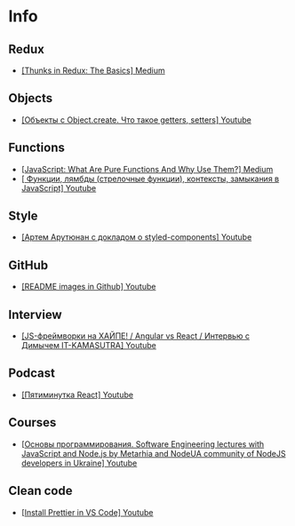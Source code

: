 # Info

## Redux

- [[Thunks in Redux: The Basics] Medium ](https://medium.com/fullstack-academy/thunks-in-redux-the-basics-85e538a3fe60)

## Objects

- [[Объекты с Object.create. Что такое getters, setters] Youtube ](https://www.youtube.com/watch?v=cS6nTVNzOPw)

## Functions

- [[JavaScript: What Are Pure Functions And Why Use Them?] Medium ](https://medium.com/@jamesjefferyuk/javascript-what-are-pure-functions-4d4d5392d49c)
- [[ Функции, лямбды (стрелочные функции), контексты, замыкания в JavaScript] Youtube ](https://www.youtube.com/watch?v=pn5myCmpV2U&t=3881s)

## Style

- [[Артем Арутюнан с докладом о styled-components] Youtube ](https://www.youtube.com/watch?v=eOBz3_mQwo8)

## GitHub

- [[README images in Github] Youtube ](https://www.youtube.com/watch?v=nvPOUdz5PL4)

## Interview

- [[JS-фреймворки на ХАЙПЕ! / Angular vs React / Интервью с Димычем IT-KAMASUTRA] Youtube ](https://www.youtube.com/watch?v=wWd73WDBxzs&t=6267s)

## Podcast

- [[Пятиминутка React] Youtube ](https://www.youtube.com/channel/UCtcMCp5GwNdQuloP4v5slfw)

## Courses

- [[Основы программирования. Software Engineering lectures with JavaScript and Node.js by Metarhia and NodeUA community of NodeJS developers in Ukraine] Youtube ](https://www.youtube.com/playlist?list=PLHhi8ymDMrQZad6JDh6HRzY1Wz5WB34w0)

## Clean code

- [[Install Prettier in VS Code] Youtube ](https://www.youtube.com/watch?v=Gmz27agvLYg)
